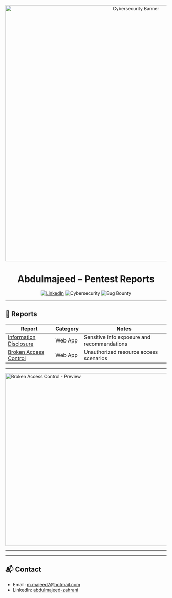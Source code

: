 <p align="center">
  <img src="assets/pexels-pixabay-60504.jpg" alt="Cybersecurity Banner" width="800">
</p>

<h1 align="center">Abdulmajeed – Pentest Reports</h1>

<p align="center">
  <a href="https://www.linkedin.com/in/abdulmajeed-zahrani"><img alt="LinkedIn" src="https://img.shields.io/badge/LinkedIn-Profile-blue?logo=linkedin"></a>
  <img alt="Cybersecurity" src="https://img.shields.io/badge/Cybersecurity-BlueTeam%20%7C%20RedTeam-0d1117?labelColor=30363d">
  <img alt="Bug Bounty" src="https://img.shields.io/badge/Bug%20Bounty-Reports-161b22">
</p>

---

## 📄 Reports



| Report | Category | Notes |
|---|---|---|
| [Information Disclosure](./Abdulmajeed_Information%20disclosure%20vulnerability.pdf) | Web App | Sensitive info exposure and recommendations |
| [Broken Access Control](./Abdulmajeed-Broken%20Access%20Control.pdf) | Web App | Unauthorized resource access scenarios |



---



<p>
  <a href="./Abdulmajeed-Broken%20Access%20Control.pdf">
    <img src="assets/bac-cover.png" alt="Broken Access Control - Preview" width="540">
  </a>
</p>

---

---

## 📬 Contact
- Email: <a href="mailto:m.majeed7@hotmail.com">m.majeed7@hotmail.com</a>  
- LinkedIn: <a href="https://www.linkedin.com/in/abdulmajeed-zahrani">abdulmajeed-zahrani</a>
